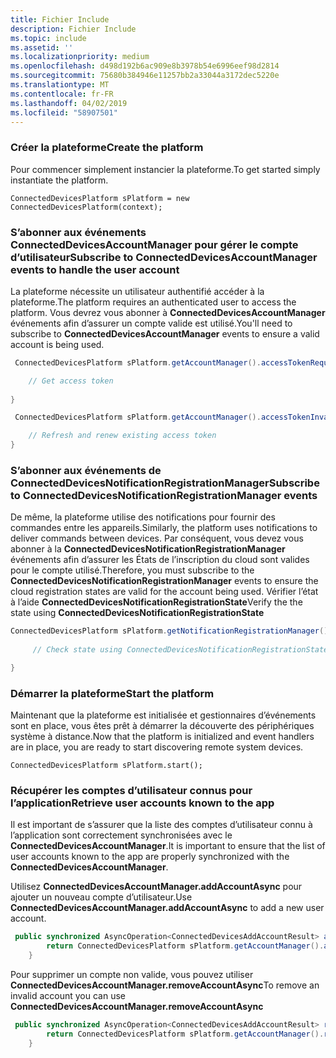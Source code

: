 ```yaml
---
title: Fichier Include
description: Fichier Include
ms.topic: include
ms.assetid: ''
ms.localizationpriority: medium
ms.openlocfilehash: d498d192b6ac909e8b3978b54e6996eef98d2814
ms.sourcegitcommit: 75680b384946e11257bb2a33044a3172dec5220e
ms.translationtype: MT
ms.contentlocale: fr-FR
ms.lasthandoff: 04/02/2019
ms.locfileid: "58907501"
---
```

### <a name="create-the-platform"></a><span data-ttu-id="21563-103">Créer la plateforme</span><span class="sxs-lookup"><span data-stu-id="21563-103">Create the platform</span></span>


<span data-ttu-id="21563-104">Pour commencer simplement instancier la plateforme.</span><span class="sxs-lookup"><span data-stu-id="21563-104">To get started simply instantiate the platform.</span></span>

`ConnectedDevicesPlatform sPlatform = new ConnectedDevicesPlatform(context);`

### <a name="subscribe-to-connecteddevicesaccountmanager-events-to-handle-the-user-account"></a><span data-ttu-id="21563-105">S’abonner aux événements ConnectedDevicesAccountManager pour gérer le compte d’utilisateur</span><span class="sxs-lookup"><span data-stu-id="21563-105">Subscribe to ConnectedDevicesAccountManager events to handle the user account</span></span> 

<span data-ttu-id="21563-106">La plateforme nécessite un utilisateur authentifié accéder à la plateforme.</span><span class="sxs-lookup"><span data-stu-id="21563-106">The platform requires an authenticated user to access the platform.</span></span>  <span data-ttu-id="21563-107">Vous devrez vous abonner à **ConnectedDevicesAccountManager** événements afin d’assurer un compte valide est utilisé.</span><span class="sxs-lookup"><span data-stu-id="21563-107">You'll need to subscribe to **ConnectedDevicesAccountManager** events to ensure a valid account is being used.</span></span> 

```Java
 ConnectedDevicesPlatform sPlatform.getAccountManager().accessTokenRequested().subscribe((accountManager, args) -> {

    // Get access token
                 
}
```

```Java
 ConnectedDevicesPlatform sPlatform.getAccountManager().accessTokenInvalidated().subscribe((accountManager, args) -> {

    // Refresh and renew existing access token
}
```


### <a name="subscribe-to-connecteddevicesnotificationregistrationmanager-events"></a><span data-ttu-id="21563-108">S’abonner aux événements de ConnectedDevicesNotificationRegistrationManager</span><span class="sxs-lookup"><span data-stu-id="21563-108">Subscribe to ConnectedDevicesNotificationRegistrationManager events</span></span>

<span data-ttu-id="21563-109">De même, la plateforme utilise des notifications pour fournir des commandes entre les appareils.</span><span class="sxs-lookup"><span data-stu-id="21563-109">Similarly, the platform uses notifications to deliver commands between devices.</span></span>  <span data-ttu-id="21563-110">Par conséquent, vous devez vous abonner à la **ConnectedDevicesNotificationRegistrationManager** événements afin d’assurer les États de l’inscription du cloud sont valides pour le compte utilisé.</span><span class="sxs-lookup"><span data-stu-id="21563-110">Therefore, you must subscribe to the **ConnectedDevicesNotificationRegistrationManager** events to ensure the cloud registration states are valid for the account being used.</span></span>  <span data-ttu-id="21563-111">Vérifier l’état à l’aide **ConnectedDevicesNotificationRegistrationState**</span><span class="sxs-lookup"><span data-stu-id="21563-111">Verify the the state using **ConnectedDevicesNotificationRegistrationState**</span></span>

```Java
ConnectedDevicesPlatform sPlatform.getNotificationRegistrationManager().notificationRegistrationStateChanged().subscribe((notificationRegistrationManager, args) -> {
    
     // Check state using ConnectedDevicesNotificationRegistrationState enum

}
```
### <a name="start-the-platform"></a><span data-ttu-id="21563-112">Démarrer la plateforme</span><span class="sxs-lookup"><span data-stu-id="21563-112">Start the platform</span></span>
<span data-ttu-id="21563-113">Maintenant que la plateforme est initialisée et gestionnaires d’événements sont en place, vous êtes prêt à démarrer la découverte des périphériques système à distance.</span><span class="sxs-lookup"><span data-stu-id="21563-113">Now that the platform is initialized and event handlers are in place, you are ready to start discovering remote system devices.</span></span>  

`ConnectedDevicesPlatform sPlatform.start();`

### <a name="retrieve-user-accounts-known-to-the-app"></a><span data-ttu-id="21563-114">Récupérer les comptes d’utilisateur connus pour l’application</span><span class="sxs-lookup"><span data-stu-id="21563-114">Retrieve user accounts known to the app</span></span>

<span data-ttu-id="21563-115">Il est important de s’assurer que la liste des comptes d’utilisateur connu à l’application sont correctement synchronisées avec le **ConnectedDevicesAccountManager**.</span><span class="sxs-lookup"><span data-stu-id="21563-115">It is important to ensure that the list of user accounts known to the app are properly synchronized with the **ConnectedDevicesAccountManager**.</span></span>

<span data-ttu-id="21563-116">Utilisez **ConnectedDevicesAccountManager.addAccountAsync** pour ajouter un nouveau compte d’utilisateur.</span><span class="sxs-lookup"><span data-stu-id="21563-116">Use **ConnectedDevicesAccountManager.addAccountAsync** to add a new user account.</span></span>

```Java
 public synchronized AsyncOperation<ConnectedDevicesAddAccountResult> addAccountToAccountManagerAsync(ConnectedDevicesAccount account) {
        return ConnectedDevicesPlatform sPlatform.getAccountManager().addAccountAsync(account);
    }
```

<span data-ttu-id="21563-117">Pour supprimer un compte non valide, vous pouvez utiliser **ConnectedDevicesAccountManager.removeAccountAsync**</span><span class="sxs-lookup"><span data-stu-id="21563-117">To remove an invalid account you can use **ConnectedDevicesAccountManager.removeAccountAsync**</span></span>

```Java
 public synchronized AsyncOperation<ConnectedDevicesAddAccountResult> removeAccountToAccountManagerAsync(ConnectedDevicesAccount account) {
        return ConnectedDevicesPlatform sPlatform.getAccountManager().removeAccountAsync(account);
    }
```